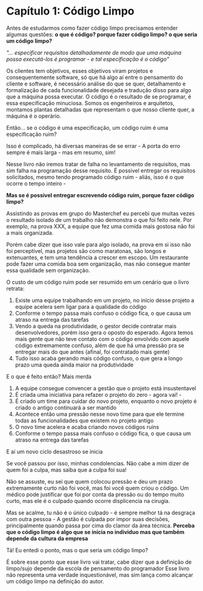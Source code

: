 # Capítulo 1: Código Limpo

Antes de estudarmos como fazer código limpo precisamos entender algumas questões:
**o que é código? porque fazer código limpo? o que seria um código limpo?**

_"... especificar requisitos detalhadamente de modo que uma máquina possa executá-los é programar - e tal especificação é o código"_

Os clientes tem objetivos, esses objetivos viram projetos e consequentemente software, 
só que há algo aí entre o pensamento do cliente e software, é necessário análise do que se quer, 
detalhamento e formalização de cada funcionalidade desejada e tradução disso para algo que a máquina possa executar.
O código é o resultado de se programar, é essa especificação minuciosa.
Somos os engenheiros e arquitetos, montamos plantas detalhadas que representam o que nosso cliente quer, a máquina é o operário.

Então... se o código é uma especificação, um código ruim é uma especificação ruim?

Isso é complicado, há diversas maneiras de se errar - A porta do erro sempre é mais larga - mas em resumo, sim! 

Nesse livro não iremos tratar de falha no levantamento de requisitos, mas sim falha na programação desse requisito.
É possivel entregar os requisitos solicitados, mesmo tendo programado código ruim - aliás, isso é o que ocorre o tempo inteiro -

**Mas se é possivel entregar escrevendo código ruim, porque fazer código limpo?**

Assistindo as provas em grupo do Masterchef eu percebi que muitas vezes o resultado isolado de um trabalho não demonstra o que foi feito nele. 
Por exemplo, na prova XXX, a equipe que fez uma comida mais gostosa não foi a mais organizada.

Porém cabe dizer que isso vale para algo isolado, na prova em si isso não foi perceptivel, mas projetos são como maratonas, 
são longos e extenuantes, e tem uma tendência a crescer em escopo.
Um restaurante pode fazer uma comida boa sem organização, mas não consegue manter essa qualidade sem organização.

O custo de um código ruim pode ser resumido em um cenário que o livro retrata:
1. Existe uma equipe trabalhando em um projeto, no início desse projeto a equipe acelera sem ligar para a qualidade do código
2. Conforme o tempo passa mais confuso o código fica, o que causa um atraso na entrega das tarefas
3. Vendo a queda na produtividade, o gestor decide contratar mais desenvolvedores, porém isso gera o oposto do esperado. 
Agora temos mais gente que não teve contato com o código envolvido com aquele código extremamente confuso, 
além de que há uma pressão pra se entregar mais do que antes (afinal, foi contratado mais gente)
4. Tudo isso acaba gerando mais código confuso, o que gera a longo prazo uma queda ainda maior na produtividade

E o que é feito então? Mais merda

1. A equipe consegue convencer a gestão que o projeto está insustentavel
2. É criada uma iniciativa para refazer o projeto do zero - agora vai! -
3. É criado um time para cuidar do novo projeto, enquanto o novo projeto é criado o antigo continuará a ser mantido
4. Acontece então uma pressão nesse novo time para que ele termine todas as funcionalidades que existem no projeto antigo
5. O novo time acelera e acaba criando novos códigos ruins
6. Conforme o tempo passa mais confuso o código fica, o que causa um atraso na entrega das tarefas

E aí um novo ciclo desastroso se inicia

Se você passou por isso, minhas condolencias. Não cabe a mim dizer de quem foi a culpa, mas saiba que a culpa foi sua!

Não se assuste, eu sei que quem colocou pressão e deu um prazo extremamente curto não foi você, mas foi você quem criou o código.
Um médico pode justificar que foi por conta da pressão ou do tempo muito curto, mas ele é o culpado quando ocorre displicencia na cirugia.

Mas se acalme, tu não é o único culpado - é sempre melhor tá na desgraça com outra pessoa - 
A gestão é culpada por impor suas decisões, principalmente quando passa por cima do clamor da área técnica.
**Perceba que o código limpo é algo que se inicia no individuo mas que também depende da cultura da empresa**

Tá! Eu entedi o ponto, mas o que seria um código limpo?

É sobre esse ponto que esse livro vai tratar, cabe dizer que a definição de limpo/sujo depende da escola de pensamento do programador
Esse livro não representa uma verdade inquestionável, mas sim lança como alcançar um código limpo na definição do autor.

